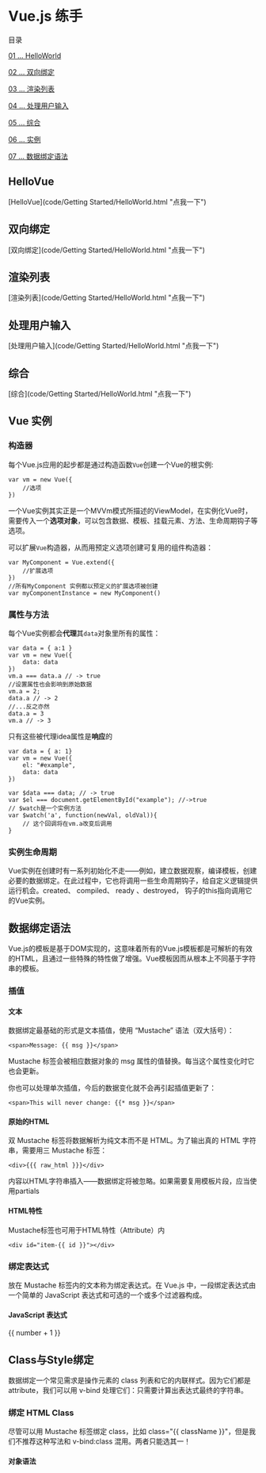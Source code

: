 # Vue.js 练手 #

目录

[01 ... HelloWorld](#01)

[02 ... 双向绑定](#02)

[03 ... 渲染列表](#03)

[04 ... 处理用户输入](#04)

[05 ... 综合](#05)

[06 ... 实例](#06)

[07 ... 数据绑定语法](#07)

## HelloVue ##
<span id="01"></span>
[HelloVue](code/Getting Started/HelloWorld.html "点我一下") 
## 双向绑定 ##
<span id="02"></span>
[双向绑定](code/Getting Started/HelloWorld.html "点我一下")
## 渲染列表 ##
<span id="03"></span>
[渲染列表](code/Getting Started/HelloWorld.html "点我一下")
## 处理用户输入 ##
<span id="04"></span>
[处理用户输入](code/Getting Started/HelloWorld.html "点我一下")
## 综合 ##
<span id="05"></span>
[综合](code/Getting Started/HelloWorld.html "点我一下")

## Vue 实例 ##
### 构造器 ###
每个Vue.js应用的起步都是通过构造函数`Vue`创建一个Vue的根实例:
	
	var vm = new Vue({
		//选项
	})
一个Vue实例其实正是一个MVVm模式所描述的ViewModel，在实例化Vue时，需要传入一个**选项对象**，可以包含数据、模板、挂载元素、方法、生命周期钩子等选项。

可以扩展`Vue`构造器，从而用预定义选项创建可复用的组件构造器：

	var MyComponent = Vue.extend({
		//扩展选项
	})
	//所有MyComponent 实例都以预定义的扩展选项被创建
	var myComponentInstance = new MyComponent()

### 属性与方法 ###
每个Vue实例都会**代理**其`data`对象里所有的属性：

	var data = { a:1 }
	var vm = new Vue({
		data: data
	})
	vm.a === data.a // -> true
	//设置属性也会影响到原始数据
	vm.a = 2;
 	data.a // -> 2
	//...反之亦然
	data.a = 3
	vm.a // -> 3
只有这些被代理idea属性是**响应**的

	var data = { a: 1}
	var vm = new Vue({
		el: "#example",
		data: data
	})

	var $data === data; // -> true
	var $el === document.getElementById("example"); //->true
	// $watch是一个实例方法
	var $watch('a', function(newVal, oldVal)){
		// 这个回调将在vm.a改变后调用
	}

### 实例生命周期 ###
Vue实例在创建时有一系列初始化不走——例如，建立数据观察，编译模板，创建必要的数据绑定。在此过程中，它也将调用一些生命周期钩子，给自定义逻辑提供运行机会。created、 compiled、 ready 、destroyed， 钩子的this指向调用它的Vue实例。

## 数据绑定语法 ##
Vue.js的模板是基于DOM实现的，这意味着所有的Vue.js模板都是可解析的有效的HTML，且通过一些特殊的特性做了增强。Vue模板因而从根本上不同基于字符串的模板。

### 插值 ###

#### 文本 ####
数据绑定最基础的形式是文本插值，使用 “Mustache” 语法（双大括号）：

	<span>Message: {{ msg }}</span>

Mustache 标签会被相应数据对象的 msg 属性的值替换。每当这个属性变化时它也会更新。

你也可以处理单次插值，今后的数据变化就不会再引起插值更新了：

	<span>This will never change: {{* msg }}</span>

#### 原始的HTML ####
双 Mustache 标签将数据解析为纯文本而不是 HTML。为了输出真的 HTML 字符串，需要用三 Mustache 标签：

	<div>{{{ raw_html }}}</div>
内容以HTML字符串插入——数据绑定将被忽略。如果需要复用模板片段，应当使用partials

#### HTML特性 ####
Mustache标签也可用于HTML特性（Attribute）内

	<div id="item-{{ id }}"></div>

### 绑定表达式 ###
放在 Mustache 标签内的文本称为绑定表达式。在 Vue.js 中，一段绑定表达式由一个简单的 JavaScript 表达式和可选的一个或多个过滤器构成。

#### JavaScript 表达式 ####
{{ number + 1 }}

## Class与Style绑定 ##
数据绑定一个常见需求是操作元素的 class 列表和它的内联样式。因为它们都是 attribute，我们可以用 v-bind 处理它们：只需要计算出表达式最终的字符串。

### 绑定 HTML Class ###
尽管可以用 Mustache 标签绑定 class，比如 class="{{ className }}"，但是我们不推荐这种写法和 v-bind:class 混用。两者只能选其一！


#### 对象语法 ####
